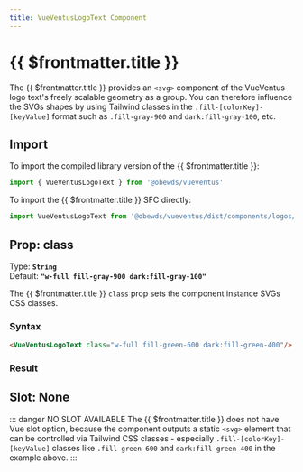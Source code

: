 ```yaml
---
title: VueVentusLogoText Component
---
```


<script setup>
    import DocsPackageVersion from '../../../src/views/compos/DocsPackageVersion.vue'
    import { VueVentusLogoText } from '../../../src/index'
</script>



# {{ $frontmatter.title }}

The {{ $frontmatter.title }} provides an `<svg>` component of the VueVentus logo text's freely scalable geometry as a group. You can therefore influence the SVGs shapes by using Tailwind classes in the `.fill-[colorKey]-[keyValue]` format such as `.fill-gray-900` and `dark:fill-gray-100`, etc.





<!-- TODO: remove example import xxxxx from @obewds/vueventus/dist/... -->
## Import

To import the compiled library version of the {{ $frontmatter.title }}:

```javascript
import { VueVentusLogoText } from '@obewds/vueventus'
```

To import the {{ $frontmatter.title }} SFC directly:

```javascript
import VueVentusLogoText from '@obewds/vueventus/dist/components/logos/VueVentusLogoText.vue'
```






## Prop: class

Type: **`String`**  
Default: **`"w-full fill-gray-900 dark:fill-gray-100"`**

The {{ $frontmatter.title }} `class` prop sets the component instance SVGs CSS classes.

### Syntax

```html
<VueVentusLogoText class="w-full fill-green-600 dark:fill-green-400"/>
```

### Result

<div class="w-full pt-4">
    <VueVentusLogoText class="max-w-md fill-green-600 dark:fill-green-400"/>
</div>










## Slot: None

::: danger NO SLOT AVAILABLE
The {{ $frontmatter.title }} does not have Vue slot option, because the component outputs a static `<svg>` element that can be controlled via Tailwind CSS classes - especially `.fill-[colorKey]-[keyValue]` classes like `.fill-green-600` and `dark:fill-green-400` in the example above.
:::






<DocsPackageVersion/>
